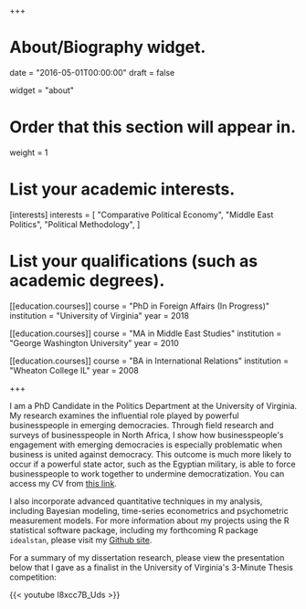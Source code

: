 +++
# About/Biography widget.

date = "2016-05-01T00:00:00"
draft = false

widget = "about"

# Order that this section will appear in.
weight = 1

# List your academic interests.
[interests]
  interests = [
    "Comparative Political Economy",
    "Middle East Politics",
    "Political Methodology",
  ]

# List your qualifications (such as academic degrees).
[[education.courses]]
  course = "PhD in Foreign Affairs (In Progress)"
  institution = "University of Virginia"
  year = 2018
  
[[education.courses]]
  course = "MA in Middle East Studies"
  institution = "George Washington University"
  year = 2010

[[education.courses]]
  course = "BA in International Relations"
  institution = "Wheaton College IL"
  year = 2008
 
+++

I am a PhD Candidate in the Politics Department at the University of Virginia. My research examines the influential role played by powerful businesspeople in emerging democracies. Through field research and surveys of businesspeople in North Africa, I show how businesspeople's engagement with emerging democracies is especially problematic when business is united against democracy. This outcome is much more likely to occur if a powerful state actor, such as the Egyptian military, is able to force businesspeople to work together to undermine democratization. You can access my CV from [this link](https://virginia.box.com/shared/static/yujb02uas3v721qtvru3xlh9bjo7oct1.pdf).

I also incorporate advanced quantitative techniques in my analysis, including Bayesian modeling, time-series econometrics and psychometric measurement models. For more information about my projects using the R statistical software package, including my forthcoming R package `idealstan`, please visit my [Github site](http://www.github.com/saudiwin).

For a summary of my dissertation research, please view the presentation below that I gave as a finalist in the University of Virginia's 3-Minute Thesis competition:

{{< youtube I8xcc7B_Uds >}}
